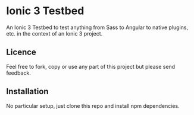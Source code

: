 # Ionic 3 Testbed

An Ionic 3 Testbed to test anything from Sass to Angular to native plugins, etc. in the context of an Ionic 3 project.

## Licence

Feel free to fork, copy or use any part of this project but please send feedback.

## Installation

No particular setup, just clone this repo and install npm dependencies.
